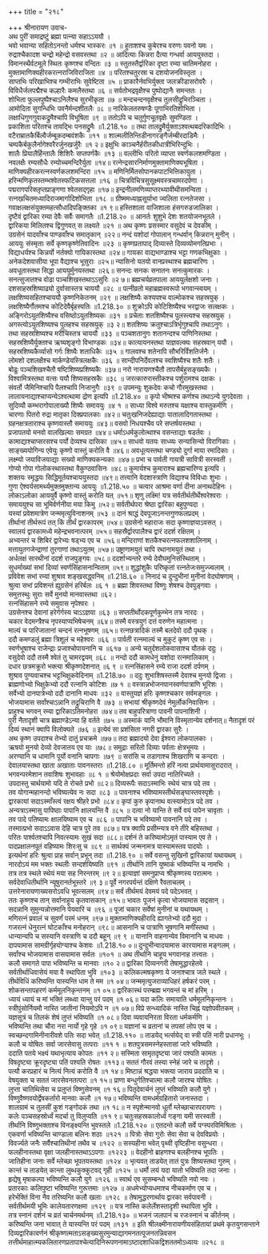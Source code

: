 +++
title = "२१८"

+++
श्रीनारायण उवाच-  
अथ पुरीं समाद्रष्टुं ब्रह्मा पत्न्या सहाऽऽययौ ।  
भवो भवान्या सहितोऽनन्तो धर्मश्च भास्करः ॥१ ॥
हुताशश्च कुबेरश्च वरुणः पवनो यमः ।  
रुद्राश्चैकादश चन्द्रो महेन्द्रो वसवस्तथा ॥२ ॥
आदित्याः किन्नरा दैत्या गन्धर्वा आययुस्तदा ।  
विमानस्थैर्वटमूले स्थितः कृष्णश्च वन्दितः ॥३ ॥
स्तुतस्तैर्द्वारिका दृष्टा रम्या चातिमनोहरा ।  
मुक्तामाणिक्यहीरकरत्नराजिविराजिता ॥४ ॥
परितश्चतुरस्रा च दशयोजनविस्तृता ।  
साप्तभिः परिखाभिश्च गम्भीराभिः सुवेष्टिता ॥५ ॥
प्राकारैर्नवभिर्युक्ता जलक्रीडासरोवरैः ।  
विविधैर्जलपद्मैश्च कल्हारैः कमलैस्तथा ॥६ ॥
सर्वतोभद्रवृक्षैश्च पुष्पोद्यानैः समन्ततः ।  
शोभिता फुल्लपुष्पैश्चाऽनिलैश्च सुरभीकृता ॥७ ॥
मन्दचन्दनवृक्षैश्च तुलसीद्रुभिरञ्चिता ।  
आमोदिता सुगन्धिभिः पवनैर्मन्दशीतलैः ॥८ ॥
नारिकेलतरुषण्डैः पूगाभिरतिशोभिता ।  
लक्षाधिगुणगुवाकद्रुमैश्चापि विभूषिता ॥९ ॥
ततोऽपि च चतुर्गुणचूतवृक्षैः सुमण्डिता ।  
प्रकाशिता परितश्च तावद्भिः पनसद्रुमैः ॥1.218.१० ॥
तथा तालद्रुमैर्युक्ताऽश्वत्थबदरिकादिभिः ।  
वटैराम्रातकैर्बिल्वैर्जम्बूकदम्बवंशकैः ॥११ ॥
शाल्मलीतिन्तिडीनागरङ्गैर्जम्बीरदाडिमैः ।  
चम्पकैर्बकुलैर्नागेश्वरैरर्जुनखर्जुरैः ॥१ २॥
इक्षुभिः काञ्चनैर्हरीतकीधात्रीभिरिन्दुभिः ।  
शालैः प्रियालैर्हिन्तालैः शिशिरैः सप्तपर्णकैः ॥१३ ॥
वल्लीभिः परितो व्याप्ता स्वर्णकलशमण्डिता ।  
नवलक्षैः रम्यसौधैः रम्योच्चमन्दिरैर्युता ॥१४॥
रत्नेन्द्रसारनिर्माणमुक्तामाणिक्यभूषिता ।  
माणिक्यहीरकरत्नस्वर्णकलशमन्दिरा ॥१५ ॥
मणिनिर्मितसोपानकपाटभित्तिकायुता ।  
हरिन्मणिकृतस्तम्भश्वेतस्फटिकसत्तला ॥१६ ॥
चित्रविचित्रसुसूक्ष्मवस्त्रचामरदर्पणा ।  
पद्मरागपरिक्लृप्तप्राङ्गणा श्वेतसद्गृहा ॥१७॥
इन्द्रनीलमणिव्याप्तरथ्यावीथीसमन्विता ।  
रत्नखचितमध्यादिराजमार्गादिशोभिता ॥१८ ॥
ग्रीष्ममध्याह्नसूर्याभा ज्वलिता रत्नतेजसा ।  
गवाक्षलक्षसंयुक्तमहत्सौधादिपङ्क्तिका ॥१ ९॥
हस्तिशाला वाजिशाला हंसगरुडजालिका ।  
दृष्टैवं द्वारिका रम्या देवैः सर्वैः समागतैः ॥1.218.२० ॥
आनर्तः शुशुभे देशः शतयोजनभूतले ।  
द्वारिकया मिलितश्च द्विगुणवत् स लक्ष्यते ॥२१ ॥
अथ कृष्णः प्रसस्मार वसुदेवं च देवकीम् ।  
उग्रसेनं यादवाँश्च पाण्डवाँश्च समातृकान् ॥२२॥
नन्दं यशोदां गोपालान् गन्धर्वान् किन्नरान् मुनीन् ।  
आययुः संस्मृताः सर्वे कृष्णकृष्णेतिवादिनः ॥२३ ॥
कृष्णप्रतापाद् दिव्यास्ते दिव्यव्योमगतिप्रभाः ।  
विद्याधर्यश्च किन्नर्यो नर्तक्यो गायिकास्तथा ॥२४॥
गायका वाद्यभाण्डाश्च भट्टा गणकभिक्षुकाः ।  
अनेकदेशवासीया भूपा वैद्याश्च भूसुराः ॥२५॥
न्यासिनो यतयो वानप्रस्थाश्च ब्रह्मचारिणः ।  
अवधूतास्तथा सिद्धा आययुर्मुनयस्तथा ॥२६॥
सनन्दः सनकः सनातनः सनत्कुमारकः ।  
सनत्सुजातश्च वोढा पञ्चशिखस्तथाऽऽसुरिः ॥२ ७॥
ब्रह्मचर्यव्रतपाला आययुर्लक्षशो जनाः ।  
दशसाहस्रशिष्याढ्यो दुर्वासास्तत्र चाययौ ॥२८ ॥
पत्नीव्रतो महाब्रह्मस्वरूपो भगवान्स्वयम् ।  
लक्षशिष्यसहितश्चाययौ कृष्णनिकेतनम् ॥२९ ॥
लक्षशिष्यैः कश्यपश्च वाल्मोकश्च सहस्रयुक् ।  
लक्षशिष्यैर्गौतमश्च कोटिदेवैर्बृहस्पतिः ॥1.218.३० ॥
शुक्रोऽपि कोटिशिष्यैश्च भरद्वाजः सलक्षकः ।  
अङ्गिरोऽयुतशिष्यैश्च वसिष्ठोऽयुतशिष्यकः ॥३१ ॥
प्रचेताः शतशिष्यैश्च पुलस्त्यश्च सहस्रयुक् ।  
अगस्त्योऽयुतशिष्यश्च पुलहश्च सहस्रयुक् ॥३ २॥
शतशिष्यः क्रतुश्चाऽत्रिर्भृगुश्चापि तथाऽनुगः ।  
तथा सहस्रशिष्यश्च मरीचिस्तत्र चाययौ ॥३३ ॥
पञ्चशतानुगः शतानन्दश्च पाणिनिस्तथा ।  
सहस्रशिष्यैर्युक्तश्च ऋष्यशृङ्गो विभाण्डकः ॥३४॥
कात्यायनस्तथा याज्ञवल्क्यः सहस्रवान् ययौ ।  
सहस्रशिष्यकैर्व्यासो गर्गः शिष्यैः शताधिकैः ॥३५ ॥
गालवश्च शतेनापि सौभरिर्विंशतिर्जनैः ।  
लोमशो दशलक्षैश्च मार्कण्डेयस्त्रिलक्षकैः ॥३६ ॥
सान्दीपनिर्देवलश्च स्वशिष्यैश्च शतैः शतैः ।  
बोढुः पञ्चशिखश्चैतौ षष्टिशिष्यप्रशिष्यकैः ॥३७॥
नरो नारायणश्चैतौ तापसैर्बहुसङ्ख्यकैः ।  
विश्वामित्रस्तथा वत्सः ययौ शिष्यसहस्रकैः ॥३८ ॥
जरत्कारुरास्तीकश्च पर्शुरामश्च दक्षकः ।  
संवर्तो जैमिनिश्चापि पैलश्चापि निजानुगैः ॥३९ ॥
उपमन्युः शुकदेवः कचो गौरमुखस्तथा ।  
लालायनाद्याश्चाप्यन्येऽश्वत्थामा द्रोण इत्यपि ॥1.218.४० ॥
कृपो भीष्मश्च कर्णश्च तथाऽन्ये युगदेवताः ।  
सुदिव्यौ कम्भरागोपालाख्यौ शिष्यैः समाययुः ॥४ १ ॥
साध्या विश्वे मरुतश्च यक्षाश्च वास्तुकर्मणि ।  
चारणाः पितरो रुद्रा मातृका दिक्प्रपालकाः ॥४२॥
चतुःखनिजदेह्याद्याः पातालादिगतास्तथा ।  
ग्रहनक्षत्रताराश्च कृष्णवास्तौ समाययुः ॥४३॥
वसवो निधयश्चैव परे सप्तर्षयस्तथा ।  
प्रजापतयो मनवो वालखिल्याः समग्रत ॥४४॥
धर्माऽधर्मकुलोत्थाश्च वसन्ताद्याः षडर्तवः ।  
कामाद्याश्चाप्सरसश्च पर्यो देव्यश्च दासिका ॥४५॥
साधवो यतयः साध्व्यः सन्यासिन्यो विरागिकाः ।  
साङ्ख्ययोगिन्य एवेयुः कृष्णो वास्तुं करोति वै ॥४६॥
अवधूत्यस्तथा चण्ड्यो दुर्गा माया रमादिकाः ।  
लक्ष्म्यो जयाविजयाद्याः सख्यो माणिक्यकन्यकाः ॥४७॥
प्रभा च पार्वती गायत्री सावित्री सरस्वती ।  
गोप्यो गोपा गोलोकस्थास्तथा वैकुण्ठवासिनः ॥४८॥
कुमार्यश्च कुमाराश्च ब्रह्मचारिण्य इत्यपि ।  
शक्तयः स्मृद्धयः सिद्धिमूर्तयश्चाययुस्तदा ॥४९॥
तत्त्वानि वेदशास्त्राणि विद्याश्च विविधाः शुभाः ।  
गुणा ऐश्वर्यसामर्थ्यमुक्तमुक्तान्य आययुः ॥1.218.५० ॥
चत्वार आश्रमा वर्णा दीना अनाथदेहिनः ।  
लोकाऽलोका आययुर्वै कृष्णो वास्तुं करोति यत् ॥५१॥
शृणु लक्ष्मि! यत्र सर्वतीर्थतीर्थेश्वरेश्वराः ।  
समाययुश्च सा भूमिर्वर्णनीया मया किमु ॥५२॥
सर्वतीर्थपरा श्रेष्ठा द्वारिका बहुपुण्यदा ।  
यस्यां प्रवेशमात्रेण जन्ममृत्युविनाशनम् ॥५३ ॥
दानं श्राद्धं देवपूजाऽनन्तगुणफलप्रदम् ।  
तीर्थानां तीर्थरूपं तत् किं तीर्थं द्वारकापरम् ॥५४॥
उग्रसेनो महाराजः सदा कृष्णाज्ञयाऽवसत् ।  
स्वालयं द्वारकामध्ये महेन्द्रभवनात्परम् ॥५५॥
सहस्रैर्द्वारपालैश्च द्वारं ददर्श रक्षितम् ।  
अभ्यन्तरं च शिबिरं द्वारेभ्यः षड्भ्य एव च ॥५६॥
मन्दिराणां शतकैश्चरत्नफलशशालिनाम् ।  
मत्तायुतगजेन्द्राणां तुरगाणां तथाऽयुतम् ॥५७॥
उष्ट्राणामयुतं चापि रथानामयुतं तथा ।  
अर्धलक्षं सारथीनां ददर्श राजपुङ्गवः ॥५८॥
ददर्शाभ्यन्तरे रम्ये देवौघमुनिसंस्थिताम् ।  
सुधर्माख्यां सभां दिव्यां स्वर्णसिंहासनान्विताम् ॥५९॥
शुद्धांशुकैः परिष्कृतां रत्नतेजःसमुज्ज्वलाम् ।  
प्रविवेश सभां रम्यां शुश्राव शङ्खसद्ध्वनिम् ॥1.218.६० ॥
निनादं च दुन्दुभीनां मुनीनां वेदघोषणाम् ।  
श्रुत्वा सभां प्रविशन्तं ह्युग्रसेनं हरिर्बलः ॥६ १ ॥
ब्रह्मा शिवस्तथा विष्णुः शेषश्च देवपुङ्गवाः ।  
समुत्तस्थुः सुराः सर्वे मुनयो मानवास्तथा ॥६२।  
रत्नसिंहासने रम्ये समुवास नृपेश्वरः ।  
उग्रसेनश्च देवानां हरेर्गर्गस्य चाऽऽज्ञया ॥६३ ॥
सप्ततीर्थोदकपूर्णकुम्भेन तत्र नारदः ।  
चकार वेदमन्त्रैश्च नृपस्याप्यभिषेचनम् ॥६४॥
तस्मै वस्त्रयुगं दत्तं वरुणेन महात्मना ।  
माल्यं च पारिजातानां चन्दनं रत्नभूषणम् ॥६५॥
रत्नछत्रादिकं तस्मै बलदेवो ददौ पृथक् ।  
ददौ कमण्डलुं ब्रह्मा त्रिशूलं च महेश्वरः ॥६६ ॥
पार्वती रत्नमाल्यं च मुकुटं कृष्ण एव सः ।  
स्वर्णभूषाश्च राजेन्द्राः प्रजाश्चोपायनानि च ॥६१७ ॥
अन्ये चतुर्दशलोकवासाश्च यौतकं ददुः ।  
वसुदेवो ददौ तस्मै श्वेतं तु चामरद्वयम् ॥६८ ॥
नन्दो ददौ कामधेनुं यशोदा रत्नमालिकाम् ।  
दधार छत्रमक्रूरो भक्त्या श्रीकृष्णदेशनात् ॥६ ९ ॥
रत्नसिंहासने रम्ये राजा ददर्श दर्पणम् ।  
शुश्राव पुण्यवाचश्च भट्टभिक्षुकवेदिनाम् ॥1.218.७० ॥
ददुः शुभाशिषस्तस्मै देवाश्च मुनयो द्विजाः ।  
ब्राह्मणोभ्यो भिक्षुकेभ्यो ददौ रत्नानि कोटिशः ॥७ १ ॥
वस्त्रान्नभोजनपानस्वर्णपात्राणि भूरिशः ।  
सर्वेभ्यो दानपात्रेभ्यो ददौ दानानि माधवः ॥३२ ॥
वास्तुयज्ञं हरिः कृष्णश्चकार सर्वमङ्गलः ।  
भोजयामास सर्वांश्चाऽन्नानि तद्रुचिराणि वै ॥७३ ॥
सभायां श्रीकृष्णदेवं नेमुर्लोकनिवासिनः ।  
प्राहुश्च भगवन् रम्या द्वारिकाऽतिमनोहरा ॥७४॥
तव बाहुपरित्राणा पावनी पापनाशिनी ।  
पुरी नैतादृशी चात्र ब्रह्माण्डेऽन्या हि वर्तते ॥७५ ॥
अस्माकं यानि भौमानि विस्मृतान्येव दर्शनात्॥
नैतादृशं परं दिव्यं स्थानं क्वापि विलोक्यते ॥७६ ॥
इत्येवं सा प्रशंसिता नगरी द्वारका सुरैः ।  
अथ कृष्ण उपदाश्च तेभ्यो दातुं प्रचक्रमे ॥७७॥
तदा ब्रह्मादयो देवा ईश्वरा लोकपालकाः ।  
ऋषयो मुनयो देव्यो देवजातय एव याः ॥७८॥
समुद्राः सरितो दिव्याः पर्वताः क्षेत्रभूमयः ।  
अरण्यानि च धामानि पूर्यो वनानि चापगाः ॥७९ ॥
सरांसि च तडागाश्च शिखराणि च कन्दराः ।  
देवालयास्तथा खाता अखाताः पावनस्तराः ॥1.218.८० ॥
मूर्तिमन्तो हरिं नत्वा प्रार्थयामासुरादरात् ।  
भगवन्परमेशान तवाशिषः शुभावहाः ॥८ १ ॥
श्रेयोमोक्षप्रदाः सर्वा उपदा नातिरिच्यते ।  
उपदास्तु चार्थयामो यदि ते रोचते प्रभो ॥८२॥
दिव्यरूपैः सदाऽस्माभिः स्थेयं चात्र पदे तव ।  
तव योगान्महानन्दो भविष्यत्येव नः सदा ॥८३ ॥
पावनाश्च भविष्यामस्तीर्थसङ्घास्तवस्पृशेः ।  
द्वारकायां सदाऽस्माँस्त्वं रक्षय श्रीहरे प्रभो ॥८४॥
कृपां कुरु कृपानाथ वत्स्यामोऽत्र पदे तव ।  
अन्यत्राऽस्मासु पापिष्ठाः पापानि क्षालयन्ति वै ॥८५ ॥
दत्वा नो यान्ति ते सर्वे वयं पापेन चावृताः ।  
तव पादे पतिष्यामः क्षालयिष्याम एव च ॥८६ ॥
पापानि च भविष्यामो पावनानि पदे तव ।  
तस्मात्प्रभो सदाऽऽवास देहि चात्र पुरे तव ॥८७॥
यत्र क्वापि प्रसीम्न्यत्र वने तीरे बहिस्तथा ।  
परितः पार्श्वतश्चापि निवत्स्यामः सुखं सदा ॥८८॥
दर्शनं ते करिष्यामोऽमृतं पास्याम एव ते ।  
पादप्रक्षालनपूतं वहिष्यामः शिरःसु च ॥८९ ॥
सार्थक्यं जन्मनामत्र यास्यामस्तव पादयोः ।  
इत्यर्थनां हरिः श्रुत्वा प्राह सर्वान् प्रभून् तदा ॥1.218.९० ॥
सर्वे वसन्तु सुखिनो द्वारिकायां यथायथम् ।  
नारदोऽयं मम भक्तः स्थलीः सन्दर्शयिष्यति ॥९१ ॥
तीर्थानि तानि युष्माकं भविष्यन्ति च नामभिः ।  
तत्र तत्र स्थले स्थेयं मया सह निरन्तरम् ॥९ २॥
इत्याज्ञां समनुप्राप्य श्रीकृष्णस्य परात्मनः ।  
सर्वदेवाधितीर्थानि न्यूषुरानर्तभूस्तरे ॥९ ३॥
पूर्वे नगरपर्यन्तं दक्षिणे रैवताचलम् ।  
उत्तरेनारायणाख्यसरोऽवधि भूवत्सलम् ॥९४॥
सर्वं तीर्थमयं देवमयं पदे पदेऽभवत् ।  
ततः कृष्णश्च तान् सर्वानाहूय कृतवासकान् ॥१५॥
भावतः पूजनं कृत्वा भोजयामास सद्रसान् ।  
सदन्नानि सुमुन्यन्नोत्तमानि पेयवारि च ॥९६ ॥
पूजां चकार सर्वेषां मुनीनां च यथायथम् ।  
मणिरत्नं प्रवालं च सुवर्णं परमं धनम् ॥९७॥
मुक्तामाणिक्यहीरादि ह्यागतेभ्यो ददौ मुदा ।  
गजरत्नं धेनुरत्नं घोटकाँश्च मनोहरान् ॥९८॥
आसनानि च पात्राणि भूषणानि मणींस्तथा ।  
धान्यान्यपि च सस्यानि वस्त्राणि च ददौ बहून् ॥९ ९ ॥
यानानि वाहनान्येव विमानानि च माधवः ।  
दापयामास सामग्रीर्गृहयोग्याश्च केशवः ॥1.218.१० ०॥
दुन्दुभीन्वादयामास कारयामास मङ्गलम् ।  
सर्वांश्च भोजयामास वासयामास सर्वतः ॥१०१ ॥
अथ तीर्थानि चाहूय भगवानाह तत्त्वतः ।  
कलौ समागते पापा भविष्यन्ति च मानवाः ॥१० २॥
द्वारिका दिव्यनगरी तेषामुद्धारहेतवे ।  
सर्वतीर्थाधिवासेयं मया वै स्थापिता भुवि ॥१०३ ॥
कलिकल्मषकृष्णा ये जनाश्चात्र जले स्थले ।  
तीर्थविधिं करिष्यन्ति यास्यन्ति धाम ते मम ॥१ ०४॥
जन्ममृत्युजराव्याधिहरं हर्षकरं परम् ।  
शोकसन्तापहरणं कर्ममूलनिकृन्तनम् ॥१ ०५॥
द्वारिकास्थं परम्ब्रह्म भगवन्तं च मां हरिम् ।  
ध्यायं ध्यायं च मां भक्तिं लब्ध्वा यान्तु परं पदम् ॥१ ०६॥
यदा कलिः समायाति धर्ममूलनिकृन्तनः ।  
स्त्रीपुंसोर्नियमौ नास्ति जातीनां नियमोऽपि न ॥१ ०७॥
विप्रे सन्ध्यादिकं नास्ति चिह्नं यज्ञोपवीतकम् ।  
यज्ञसूत्रं च तिलकं शेषं लुप्तं भविष्यति ॥१ ०८॥
दिवा व्यवायनिरता विरता धर्मकर्मणि ।  
भविष्यन्ति तथा चौरा नरा नार्यो गृहे गृहे ॥१ ०९॥
यज्ञानां च व्रतानां च तपसां लोप एव च ।  
स्वच्छन्दगामिनीनारीवशे पतिः सदा भवेत् ॥1.218.११० ॥
ताडयेद् भर्त्सयेद् वा स्त्री पतिं नारी प्रधानभूः ।  
कलौ च योषितः सर्वा जारसेवासु तत्पराः ॥११ १ ॥
शतपुत्रसमस्नेहस्तासां जारे भविष्यति ।  
ददाति पतये भक्ष्यं यथाभृत्याय कोपतः ॥११ २॥
सस्मिता सामृतदृष्ट्या जारं पश्यति कामतः ।  
विषदृष्ट्या क्रूरदृष्ट्या पतिं पश्यति रोषतः ॥११३॥
सततं गौरवं तस्या स्नेहं जारे च तादृशे ।  
पत्यौ करप्रहारं च नित्यं नित्यं करोति वै ॥१ १४॥
मिष्टान्नं श्रद्धया भक्त्या जाराय प्रददाति च ।  
वेषयुक्ता च सततं जारसेवनतत्परा ॥१ १५॥
प्राणा बन्धुर्गतिश्चात्मा कलौ जारश्च योषितः ।  
लुप्ता चातिथिसेवा च प्रलुप्तं विष्णुसेवनम् ॥१ १६॥
पितृदेवार्चनं लुप्तं भविष्यति कलौ युगे ।  
विष्णुवैष्णवयोर्द्वेषकर्तारो मानवाः कलौ ॥१ १७॥
भविष्यन्ति वामधर्मग्रहितारो जनास्तदा ।  
शालग्रामं च तुलसीं कुशं गङ्गोदकं तथा ॥१ १८॥
न स्पृशेन्मानवो धूर्तो म्लेच्छाचारपरायणः ।  
कलेः पञ्चसहस्रोर्ध्वं मदर्चा तु विलुप्यति ॥११ ९॥
चतुःसहस्रकालोर्ध्वं गङ्गा यमी सरस्वती ।  
तीर्थानि विष्णुभक्ताश्च विनङ्क्ष्यन्ति भुवस्तले ॥1.218.१२० ॥
एतदन्ते कलौ सर्वे पग्स्परविमिश्रिताः ।  
एकवर्णा भविष्यन्ति चाण्डाला बलिनः शठाः ॥१२१ ॥
पित्रोः सेवा गुरोः सेवा सेवा च देवविप्रयोः ।  
विवर्ज्यते जनैः सर्वैश्चातिथीनां तथैव च ॥१२२ ॥
सस्यहीना भवेत् पृथ्वी वृष्टिहीना वसुन्धरा ।  
फलहीनास्तथा वृक्षा जलहीनास्तथाऽऽपगाः ॥१२२३ ॥
वेदहीनो ब्राहणश्च बलहीनश्च भूपतिः ।  
जातिहीना जनाः सर्वे म्लेच्छा भूपतयस्तथा ॥१२४ ॥
भृत्यवत् ताडयेत् तातं पुत्रः शिष्यस्तथा गुरुम् ।  
कान्तं च ताडयेत् कान्ता लुब्धकुक्कुटवद् गृही ॥१२५ ॥
धर्मो लयं यदा यातो भविष्यति तदा जनाः ।  
हृद्येषु मृषाकल्पा भविष्यन्ति कलौ युगे ॥१२६ ॥
स्वार्थ एव सुसम्बन्धो भविष्यति नवो नवः ।  
प्रतारकाः कलिपुष्टा भविष्यन्ति गुरूत्तमाः ॥१२७ ॥
अधमेभ्योप्यधमाश्च नीचकर्माण एव च ।  
हरेर्भक्तिं विना नैव तरिष्यन्ति कलौ खलाः ॥१२८ ॥
तेषामुद्धरणार्थाय द्वारका सर्वपावनी ।  
सर्वतीर्थमयी भूमिः कालेयतारणक्षमा ॥१२९ ॥
यत्र नास्ति कलेर्लेशस्तादृशी स्थापिता भुवि ।  
तत्र स्नानं दर्शनं च व्रतं चार्चनमर्थनम् ॥1.218.१३० ॥
भजनं जलपानं च रजःस्नानं च कीर्तनम् ।  
करिष्यन्ति जना भावात् ते यास्यन्ति परं पदम् ॥१३१ ॥
इति श्रीलक्ष्मीनारायणीयसंहितायां प्रथमे कृतयुगसन्ताने दिव्यद्वारिकावर्णनं श्रीकृष्णत्मताऽसङ्ख्यसुरमुन्याद्यागमनतत्पूजनतन्निवसन तत्तीर्थमाहात्म्यकलितारणप्रतापाश्चेत्यादिनिरूपणनामाऽष्टादशाधिकद्विशततमोऽध्यायः ॥२१८ ॥
    
